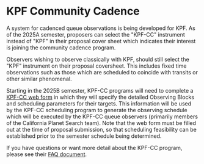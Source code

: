 # KPF Community Cadence

A system for cadenced queue observations is being developed for KPF. As of the 2025A semester, proposers can select the "KPF-CC" instrument instead of "KPF" in their proposal cover sheet which indicates their interest is joining the community cadence program.

Observers wishing to observe classically with KPF, should still select the "KPF" instrument on their proposal coversheet.  This includes fixed time observations such as those which are scheduled to coincide with transits or other similar phenomenal.

Starting in the 2025B semester, KPF-CC programs will need to complete a [KPF-CC web form](https://www3.keck.hawaii.edu/observers/kpf-cc/rel/index.html) in which they will specify the detailed Observing Blocks and scheduling parameters for their targets.  This information will be used by the KPF-CC scheduling program to generate the observing schedule which will be executed by the KPF-CC queue observers (primarily members of the California Planet Search team). Note that the web form must be filled out at the time of proposal submission, so that scheduling feasibility can be established prior to the semester schedule being determined.

If you have questions or want more detail about the KPF-CC program, please see their [FAQ document](https://docs.google.com/document/d/1-TfR6lNEtHO3muw_2Sc7l9Klveb3yovMUu28Jeq21t0/edit?usp=sharing).
